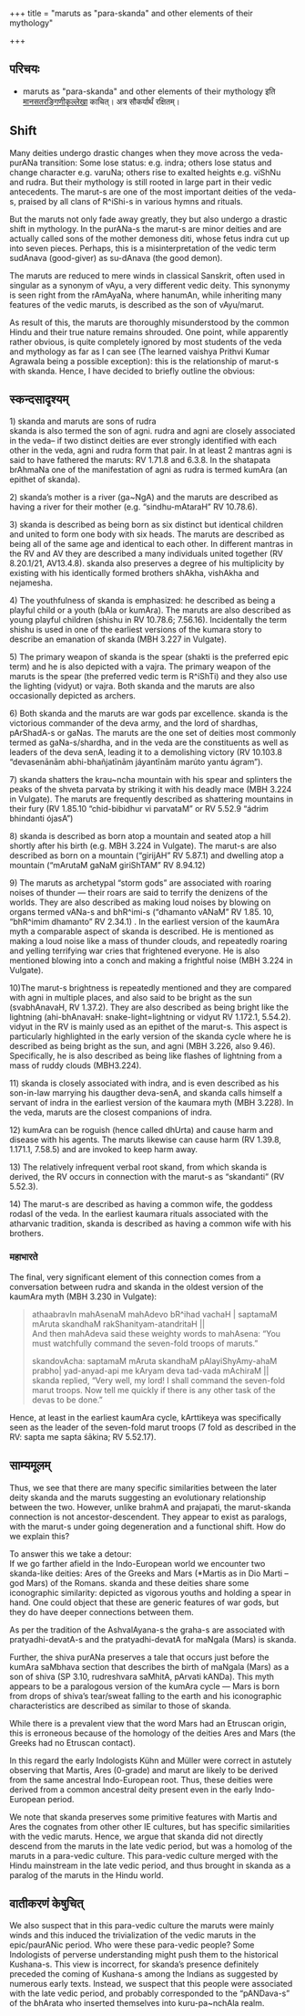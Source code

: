 +++
title = "maruts as \"para-skanda\" and other elements of their mythology"

+++
## परिचयः
- maruts as \"para-skanda\" and other elements of their mythology इति [मानसतरङ्गिणीकृल्लेखा](https://manasataramgini.wordpress.com/) काचित्। अत्र सौकर्यार्थं रक्षितम्।

## Shift
Many deities undergo drastic changes when they move across the
veda-purANa transition: Some lose status: e.g. indra; others lose status
and change character e.g. varuNa; others rise to exalted heights e.g.
viShNu and rudra. But their mythology is still rooted in large part in
their vedic antecedents. The marut-s are one of the most important
deities of the veda-s, praised by all clans of R^iShi-s in various hymns
and rituals. 

But the maruts not only fade away greatly, they but also
undergo a drastic shift in mythology. In the purANa-s the marut-s are
minor deities and are actually called sons of the mother demoness diti,
whose fetus indra cut up into seven pieces. Perhaps, this is a
misinterpretation of the vedic term sudAnava (good-giver) as su-dAnava
(the good demon). 

The maruts are reduced to mere winds in classical
Sanskrit, often used in singular as a synonym of vAyu, a very different
vedic deity. This synonymy is seen right from the rAmAyaNa, where
hanumAn, while inheriting many features of the vedic maruts, is
described as the son of vAyu/marut. 

As result of this, the maruts are
thoroughly misunderstood by the common Hindu and their true nature
remains shrouded. One point, while apparently rather obvious, is quite
completely ignored by most students of the veda and mythology as far as
I can see (The learned vaishya Prithvi Kumar Agrawala being a possible
exception): this is the relationship of marut-s with skanda. Hence, I
have decided to briefly outline the obvious:

## स्कन्दसादृश्यम्
1\) skanda and maruts are sons of rudra  
skanda is also termed the son of agni. rudra and agni are closely
associated in the veda– if two distinct deities are ever strongly
identified with each other in the veda, agni and rudra form that pair.
In at least 2 mantras agni is said to have fathered the maruts: RV
1.71.8 and 6.3.8. In the shatapata brAhmaNa one of the manifestation of
agni as rudra is termed kumAra (an epithet of skanda).  

2\) skanda’s mother is a river (ga\~NgA) and the maruts are described as
having a river for their mother (e.g. “sindhu-mAtaraH” RV 10.78.6).  

3\) skanda is described as being born as six distinct but identical
children and united to form one body with six heads. The maruts are
described as being all of the same age and identical to each other. In
different mantras in the RV and AV they are described a many individuals
united together (RV 8.20.1/21, AV13.4.8). skanda also preserves a degree
of his multiplicity by existing with his identically formed brothers
shAkha, vishAkha and nejamesha.  

4\) The youthfulness of skanda is emphasized: he described as being a
playful child or a youth (bAla or kumAra). The maruts are also described
as young playful children (shishu in RV 10.78.6; 7.56.16). Incidentally
the term shishu is used in one of the earliest versions of the kumara
story to describe an emanation of skanda (MBH 3.227 in Vulgate).  

5\) The primary weapon of skanda is the spear (shakti is the preferred
epic term) and he is also depicted with a vajra. The primary weapon of
the maruts is the spear (the preferred vedic term is R^iShTi) and they
also use the lighting (vidyut) or vajra. Both skanda and the maruts are
also occasionally depicted as archers.  

6\) Both skanda and the maruts are war gods par excellence. skanda is
the victorious commander of the deva army, and the lord of shardhas,
pArShadA-s or gaNas. The maruts are the one set of deities most commonly
termed as gaNa-s/shardha, and in the veda are the constituents as well
as leaders of the deva senA, leading it to a demolishing victory (RV
10.103.8 “devasenānām abhi-bhañjatīnām jáyantīnām marúto yantu
ágram”).  

7\) skanda shatters the krau\~ncha mountain with his spear and splinters
the peaks of the shveta parvata by striking it with his deadly mace (MBH
3.224 in Vulgate). The maruts are frequently described as shattering
mountains in their fury (RV 1.85.10 “chid-bibidhur vi parvataM” or RV
5.52.9 “ádrim bhindanti ójasA”)  

8\) skanda is described as born atop a mountain and seated atop a hill
shortly after his birth (e.g. MBH 3.224 in Vulgate). The marut-s are
also described as born on a mountain (“girijAH” RV 5.87.1) and dwelling
atop a mountain (“mArutaM gaNaM giriShTAM” RV 8.94.12)  

9\) The maruts as archetypal “storm gods” are associated with roaring
noises of thunder — their roars are said to terrify the denizens of the
worlds. They are also described as making loud noises by blowing on
organs termed vANa-s and bhR^imi-s (“dhamanto vANaM” RV 1.85. 10,
“bhR^imim dhamanto” RV 2.34.1) . In the earliest version of the
kaumAra myth a comparable aspect of skanda is described. He is mentioned
as making a loud noise like a mass of thunder clouds, and repeatedly
roaring and yelling terrifying war cries that frightened everyone. He is
also mentioned blowing into a conch and making a frightful noise (MBH
3.224 in Vulgate).  

10)The marut-s brightness is repeatedly mentioned and they are compared
with agni in multiple places, and also said to be bright as the sun
(svabhAnavaH, RV 1.37.2). They are also described as being bright like
the lightning (ahi-bhAnavaH: snake-light=lightning or vidyut RV 1.172.1,
5.54.2). vidyut in the RV is mainly used as an epithet of the marut-s.
This aspect is particularly highlighted in the early version of the
skanda cycle where he is described as being bright as the sun, and agni
(MBH 3.226, also 9.46). Specifically, he is also described as being like
flashes of lightning from a mass of ruddy clouds (MBH3.224).  

11\) skanda is closely associated with indra, and is even described as
his son-in-law marrying his daugther deva-senA, and skanda calls himself
a servant of indra in the earliest version of the kaumara myth (MBH
3.228). In the veda, maruts are the closest companions of indra.  

12\) kumAra can be roguish (hence called dhUrta) and cause harm and
disease with his agents. The maruts likewise can cause harm (RV 1.39.8,
1.171.1, 7.58.5) and are invoked to keep harm away.  

13\) The relatively infrequent verbal root skand, from which skanda is
derived, the RV occurs in connection with the marut-s as “skandanti” (RV
5.52.3).  

14\) The marut-s are described as having a common wife, the goddess
rodasI of the veda. In the earliest kaumara rituals associated with the
atharvanic tradition, skanda is described as having a common wife with
his brothers.

### महाभारते
The final, very significant element of this connection comes from a
conversation between rudra and skanda in the oldest version of the
kaumAra myth (MBH 3.230 in Vulgate):  

> athaabravIn mahAsenaM mahAdevo bR^ihad vachaH | saptamaM mAruta skandhaM
rakShanityam-atandritaH ||  
And then mahAdeva said these weighty words to mahAsena: “You must
watchfully command the seven-fold troops of maruts.”
>
> skandovAcha: saptamaM mAruta skandhaM pAlayiShyAmy-ahaM prabho|
yad-anyad-api me kAryam deva tad-vada mAchiraM ||  
skanda replied, “Very well, my lord\! I shall command the seven-fold
marut troops. Now tell me quickly if there is any other task of the
devas to be done.”

Hence, at least in the earliest kaumAra cycle, kArttikeya was
specifically seen as the leader of the seven-fold marut troops (7 fold
as described in the RV: sapta me sapta śākina; RV 5.52.17).

## साम्यमूलम्
Thus, we see that there are many specific similarities between the later
deity skanda and the maruts suggesting an evolutionary relationship
between the two. However, unlike brahmA and prajapati, the marut-skanda
connection is not ancestor-descendent. They appear to exist as paralogs,
with the marut-s under going degeneration and a functional shift. How do
we explain this?  

To answer this we take a detour:  
If we go farther afield in the Indo-European world we encounter two
skanda-like deities: Ares of the Greeks and Mars (\*Martis as in Dio
Marti – god Mars) of the Romans. skanda and these deities share some
iconographic similarity: depicted as vigorous youths and holding a spear
in hand. One could object that these are generic features of war gods,
but they do have deeper connections between them. 

As per the tradition
of the AshvalAyana-s the graha-s are associated with pratyadhi-devatA-s
and the pratyadhi-devatA for maNgala (Mars) is skanda. 

Further, the
shiva purANa preserves a tale that occurs just before the kumAra
saMbhava section that describes the birth of maNgala (Mars) as a son of
shiva (SP 3.10, rudreshvara saMhitA, pArvati kANDa). This myth appears
to be a paralogous version of the kumAra cycle — Mars is born from drops
of shiva’s tear/sweat falling to the earth and his iconographic
characteristics are described as similar to those of skanda. 

While there
is a prevalent view that the word Mars had an Etruscan origin, this is
erroneous because of the homology of the deities Ares and Mars (the
Greeks had no Etruscan contact). 

In this regard the early Indologists
Kühn and Müller were correct in astutely observing that Martis, Ares
(0-grade) and marut are likely to be derived from the same ancestral
Indo-European root. Thus, these deities were derived from a common
ancestral deity present even in the early Indo-European period.

We note that skanda preserves some primitive features with Martis and
Ares the cognates from other other IE cultures, but has specific
similarities with the vedic maruts. Hence, we argue that skanda did not
directly descend from the maruts in the late vedic period, but was a
homolog of the maruts in a para-vedic culture. This para-vedic culture
merged with the Hindu mainstream in the late vedic period, and thus
brought in skanda as a paralog of the maruts in the Hindu world. 

## वातीकरणं केषुचित्
We also
suspect that in this para-vedic culture the maruts were mainly winds and
this induced the trivialization of the vedic maruts in the epic/paurANic
period. Who were these para-vedic people? Some Indologists of perverse
understanding might push them to the historical Kushana-s. This view is
incorrect, for skanda’s presence definitely preceded the coming of
Kushana-s among the Indians as suggested by numerous early texts.
Instead, we suspect that this people were associated with the late vedic
period, and probably corresponded to the “pANDava-s” of the bhArata who
inserted themselves into kuru-pa\~nchAla realm.
